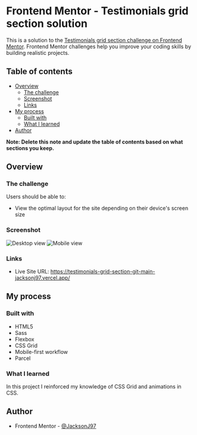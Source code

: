 # Frontend Mentor - Testimonials grid section solution

This is a solution to the [Testimonials grid section challenge on Frontend Mentor](https://www.frontendmentor.io/challenges/testimonials-grid-section-Nnw6J7Un7). Frontend Mentor challenges help you improve your coding skills by building realistic projects.

## Table of contents

- [Overview](#overview)
  - [The challenge](#the-challenge)
  - [Screenshot](#screenshot)
  - [Links](#links)
- [My process](#my-process)
  - [Built with](#built-with)
  - [What I learned](#what-i-learned)
- [Author](#author)

**Note: Delete this note and update the table of contents based on what sections you keep.**

## Overview

### The challenge

Users should be able to:

- View the optimal layout for the site depending on their device's screen size

### Screenshot

![Desktop view](~images/design/final-desktop.jpg)
![Mobile view](~images/design/final-mobile.jpg)

### Links

- Live Site URL: https://testimonials-grid-section-git-main-jacksonj97.vercel.app/

## My process

### Built with

- HTML5
- Sass
- Flexbox
- CSS Grid
- Mobile-first workflow
- Parcel

### What I learned

In this project I reinforced my knowledge of CSS Grid and animations in CSS.

## Author

- Frontend Mentor - [@JacksonJ97](https://www.frontendmentor.io/profile/JacksonJ97)
